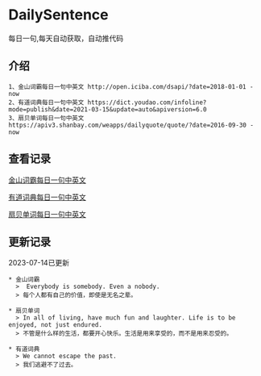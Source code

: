 # DailySentence

每日一句,每天自动获取，自动推代码

## 介绍

```
1、金山词霸每日一句中英文 http://open.iciba.com/dsapi/?date=2018-01-01 - now
2、有道词典每日一句中英文 https://dict.youdao.com/infoline?mode=publish&date=2021-03-15&update=auto&apiversion=6.0
3、扇贝单词每日一句中英文 https://apiv3.shanbay.com/weapps/dailyquote/quote/?date=2016-09-30 - now
```

## 查看记录

[金山词霸每日一句中英文](./data/iciba/)

[有道词典每日一句中英文](./data/youdao/)

[扇贝单词每日一句中英文](./data/shanbay/)

## 更新记录
2023-07-14已更新 
```
* 金山词霸
  >  Everybody is somebody. Even a nobody.
  > 每个人都有自己的价值，即使是无名之辈。

* 扇贝单词
  > In all of living, have much fun and laughter. Life is to be enjoyed, not just endured.
  > 不管是什么样的生活，都要开心快乐。生活是用来享受的，而不是用来忍受的。

* 有道词典
  > We cannot escape the past.
  > 我们逃避不了过去。

```
